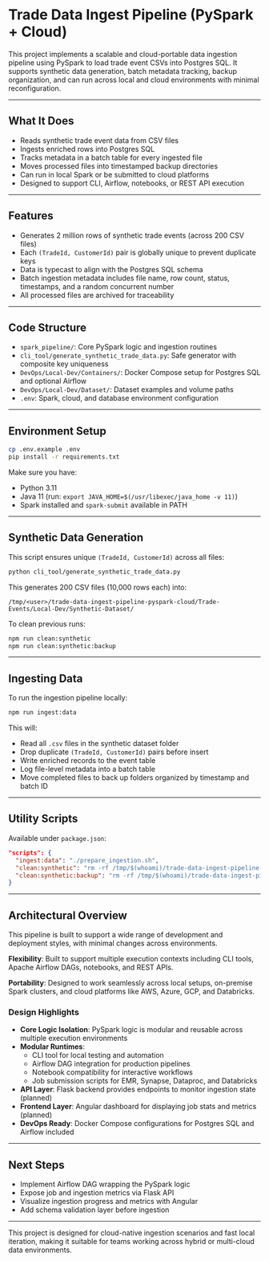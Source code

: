 # Trade Data Ingest Pipeline (PySpark + Cloud)

This project implements a scalable and cloud-portable data ingestion pipeline using PySpark to load trade event CSVs into Postgres SQL. It supports synthetic data generation, batch metadata tracking, backup organization, and can run across local and cloud environments with minimal reconfiguration.

---

## What It Does

- Reads synthetic trade event data from CSV files
- Ingests enriched rows into Postgres SQL
- Tracks metadata in a batch table for every ingested file
- Moves processed files into timestamped backup directories
- Can run in local Spark or be submitted to cloud platforms
- Designed to support CLI, Airflow, notebooks, or REST API execution

---

## Features

- Generates 2 million rows of synthetic trade events (across 200 CSV files)
- Each `(TradeId, CustomerId)` pair is globally unique to prevent duplicate keys
- Data is typecast to align with the Postgres SQL schema
- Batch ingestion metadata includes file name, row count, status, timestamps, and a random concurrent number
- All processed files are archived for traceability

---

## Code Structure

- `spark_pipeline/`: Core PySpark logic and ingestion routines
- `cli_tool/generate_synthetic_trade_data.py`: Safe generator with composite key uniqueness
- `DevOps/Local-Dev/Containers/`: Docker Compose setup for Postgres SQL and optional Airflow
- `DevOps/Local-Dev/Dataset/`: Dataset examples and volume paths
- `.env`: Spark, cloud, and database environment configuration

---

## Environment Setup

```bash
cp .env.example .env
pip install -r requirements.txt
```

Make sure you have:
- Python 3.11
- Java 11 (run: `export JAVA_HOME=$(/usr/libexec/java_home -v 11)`)
- Spark installed and `spark-submit` available in PATH

---

## Synthetic Data Generation

This script ensures unique `(TradeId, CustomerId)` across all files:

```bash
python cli_tool/generate_synthetic_trade_data.py
```

This generates 200 CSV files (10,000 rows each) into:

```
/tmp/<user>/trade-data-ingest-pipeline-pyspark-cloud/Trade-Events/Local-Dev/Synthetic-Dataset/
```

To clean previous runs:

```bash
npm run clean:synthetic
npm run clean:synthetic:backup
```

---

## Ingesting Data

To run the ingestion pipeline locally:

```bash
npm run ingest:data
```

This will:

- Read all `.csv` files in the synthetic dataset folder
- Drop duplicate `(TradeId, CustomerId)` pairs before insert
- Write enriched records to the event table
- Log file-level metadata into a batch table
- Move completed files to back up folders organized by timestamp and batch ID

---

## Utility Scripts

Available under `package.json`:

```json
"scripts": {
  "ingest:data": "./prepare_ingestion.sh",
  "clean:synthetic": "rm -rf /tmp/$(whoami)/trade-data-ingest-pipeline-pyspark-cloud/Trade-Events/Local-Dev/Synthetic-Dataset/*",
  "clean:synthetic:backup": "rm -rf /tmp/$(whoami)/trade-data-ingest-pipeline-pyspark-cloud/Trade-Events/Local-Dev/Synthetic-Dataset-Backup/*"
}
```

---

## Architectural Overview

This pipeline is built to support a wide range of development and deployment styles, with minimal changes across environments.

**Flexibility**: Built to support multiple execution contexts including CLI tools, Apache Airflow DAGs, notebooks, and REST APIs.

**Portability**: Designed to work seamlessly across local setups, on-premise Spark clusters, and cloud platforms like AWS, Azure, GCP, and Databricks.

### Design Highlights

- **Core Logic Isolation**: PySpark logic is modular and reusable across multiple execution environments
- **Modular Runtimes**:
  - CLI tool for local testing and automation
  - Airflow DAG integration for production pipelines
  - Notebook compatibility for interactive workflows
  - Job submission scripts for EMR, Synapse, Dataproc, and Databricks
- **API Layer**: Flask backend provides endpoints to monitor ingestion state (planned)
- **Frontend Layer**: Angular dashboard for displaying job stats and metrics (planned)
- **DevOps Ready**: Docker Compose configurations for Postgres SQL and Airflow included

---

## Next Steps

- Implement Airflow DAG wrapping the PySpark logic
- Expose job and ingestion metrics via Flask API
- Visualize ingestion progress and metrics with Angular
- Add schema validation layer before ingestion

---

This project is designed for cloud-native ingestion scenarios and fast local iteration, making it suitable for teams working across hybrid or multi-cloud data environments.
